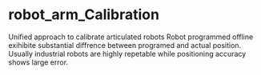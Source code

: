 # robot_arm_Calibration
Unified approach to calibrate articulated robots
Robot programmed offline exihibite substantial diffrence between programed and actual position.
Usually industrial robots are highly repetable while positioning accuracy shows large error.
